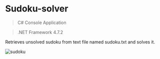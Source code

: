 # Sudoku-solver
>C# Console Application

>.NET Framework 4.7.2

Retrieves unsolved sudoku from text file named sudoku.txt and solves it.

![sudoku](https://user-images.githubusercontent.com/26824257/82807572-53fc3580-9e88-11ea-88d7-d5ee973186ac.jpg)
